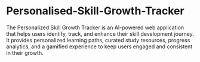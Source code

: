 # Personalised-Skill-Growth-Tracker
The Personalized Skill Growth Tracker is an AI-powered web application that helps users identify, track, and enhance their skill development journey. It provides personalized learning paths, curated study resources, progress analytics, and a gamified experience to keep users engaged and consistent in their growth.
